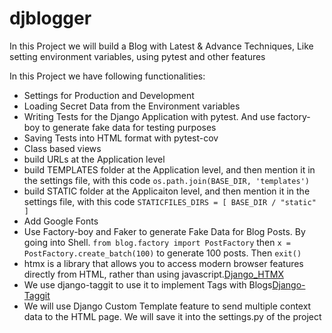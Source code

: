 # djblogger

 In this Project we will build a Blog with Latest & Advance Techniques, Like setting environment variables, using pytest and other features

In this Project we have following functionalities:

* Settings for Production and Development
* Loading Secret Data from the Environment variables
* Writing Tests for the Django Application with pytest. And use factory-boy to generate fake data for testing purposes
* Saving Tests into HTML format with pytest-cov
* Class based views
* build URLs at the Application level
* build TEMPLATES folder at the Application level, and then mention it in the settings file, with this code `os.path.join(BASE_DIR, 'templates')`
* build STATIC folder at the Applicaiton level, and then mention it in the settings file, with this code `STATICFILES_DIRS = [
    BASE_DIR / "static"
]`
* Add Google Fonts
* Use Factory-boy and Faker to generate Fake Data for Blog Posts. By going into Shell. `from blog.factory import PostFactory` then `x = PostFactory.create_batch(100)` to generate 100 posts. Then `exit()`
* htmx is a library that allows you to access modern browser features directly from HTML, rather than using javascript.[Django_HTMX]('https://pypi.org/project/django-htmx/')
* We use django-taggit to use it to implement Tags with Blogs[Django-Taggit]('https://pypi.org/project/django-taggit/')
* We will use Django Custom Template feature to send multiple context data to the HTML page. We will save it into the settings.py of the project
